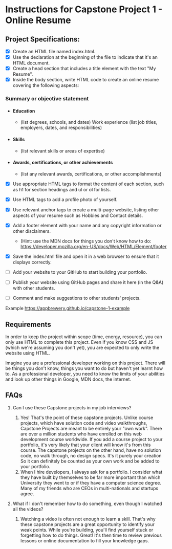 # Instructions for Capstone Project 1 - Online Resume

## Project Specifications:

- [x] Create an HTML file named index.html.
- [x] Use the <!DOCTYPE html> declaration at the beginning of the file to indicate that it's an HTML document.
- [x] Create a head section that includes a title element with the text "My Resume".
- [x] Inside the body section, write HTML code to create an online resume covering the following aspects:

### Summary or objective statement

- #### Education

  - (list degrees, schools, and dates)
    Work experience (list job titles, employers, dates, and responsibilities)

- #### Skills

  - (list relevant skills or areas of expertise)

- #### Awards, certifications, or other achievements

  - (list any relevant awards, certifications, or other accomplishments)

- [x] Use appropriate HTML tags to format the content of each section, such as h1 for section headings and ul or ol for lists.
- [x] Use HTML tags to add a profile photo of yourself.
- [x] Use relevant anchor tags to create a multi-page website, listing other aspects of your resume such as Hobbies and Contact details.
- [x] Add a footer element with your name and any copyright information or other disclaimers.

  - (Hint: use the MDN docs for things you don't know how to do: https://developer.mozilla.org/en-US/docs/Web/HTML/Element/footer

- [x] Save the index.html file and open it in a web browser to ensure that it displays correctly.
- [ ] Add your website to your GitHub to start building your portfolio.
- [ ] Publish your website using GitHub pages and share it here (in the Q&A) with other students.
- [ ] Comment and make suggestions to other students' projects.

Example
https://appbrewery.github.io/capstone-1-example

## Requirements

In order to keep the project within scope (time, energy, resource), you can only use HTML to complete this project. Even if you know CSS and JS (which we're assuming you don't yet), you are expected to only write the website using HTML.

Imagine you are a professional developer working on this project. There will be things you don't know, things you want to do but haven't yet learnt how to. As a professional developer, you need to know the limits of your abilities and look up other things in Google, MDN docs, the internet.

## FAQs

1. Can I use these Capstone projects in my job interviews?

   1. Yes! That's the point of these capstone projects. Unlike course projects, which have solution code and video walkthroughs, Capstone Projects are meant to be entirely your "own work". There are over a million students who have enrolled on this web development course worldwide. If you add a course project to your portfolio, it's very likely that your client will know it's from this course. The capstone projects on the other hand, have no solution code, no walk through, no design specs. It's it purely your creation So it can definitely be counted as your own work and be added to your portfolio.
   2. When I hire developers, I always ask for a portfolio. I consider what they have built by themselves to be far more important than which University they went to or if they have a computer science degree. Many of my friends who are CEOs in multi-nationals and startups agree.

2. What if I don't remember how to do something, even though I watched all the videos?
   1. Watching a video is often not enough to learn a skill. That's why these capstone projects are a great opportunity to identify your weak points. While you're building, you'll find yourself stuck or forgetting how to do things. Great! It's then time to review previous lessons or online documentation to fill your knowledge gaps.
